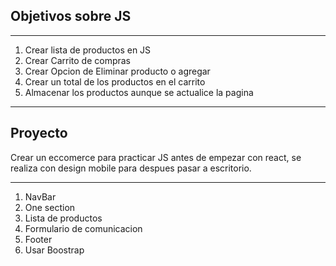 
## Objetivos sobre JS

***

1. Crear lista de productos en JS
2. Crear Carrito de compras
3. Crear Opcion de Eliminar producto o agregar
4. Crear un total de los productos en el carrito
5. Almacenar los productos aunque se actualice la pagina

***

## Proyecto

Crear un eccomerce para practicar JS antes de empezar con react, se realiza con design mobile para despues pasar a escritorio.

***

1. NavBar
2. One section
3. Lista de productos
4. Formulario de comunicacion
5. Footer
6. Usar Boostrap